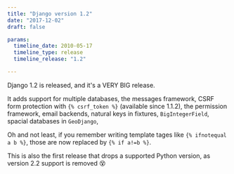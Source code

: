 ```yaml
---
title: "Django version 1.2"
date: "2017-12-02"
draft: false

params:
  timeline_date: 2010-05-17
  timeline_type: release
  timeline_release: "1.2"

---
```


Django 1.2 is released, and it's a VERY BIG release.

It adds support for multiple databases, the messages framework, CSRF form protection with `{% csrf_token %}` (available since 1.1.2), the permission framework, email backends, natural keys in fixtures, `BigIntegerField`, spacial databases in `GeoDjango`,

Oh and not least, if you remember writing template tages like `{% ifnotequal a b %}`, those are now replaced by `{% if a!=b %}`.

This is also the first release that drops a supported Python version, as version 2.2 support is removed 😵
